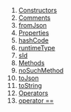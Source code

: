 1.  [Constructors](models_post_post_model/Comments-class.html#constructors)
2.  [Comments](models_post_post_model/Comments/Comments.html)
3.  [fromJson](models_post_post_model/Comments/Comments.fromJson.html)
4.  [Properties](models_post_post_model/Comments-class.html#instance-properties)
5.  [hashCode](https://api.flutter.dev/flutter/dart-core/Object/hashCode.html)
6.  [runtimeType](https://api.flutter.dev/flutter/dart-core/Object/runtimeType.html)
7.  [sId](models_post_post_model/Comments/sId.html)
8.  [Methods](models_post_post_model/Comments-class.html#instance-methods)
9.  [noSuchMethod](https://api.flutter.dev/flutter/dart-core/Object/noSuchMethod.html)
10. [toJson](models_post_post_model/Comments/toJson.html)
11. [toString](https://api.flutter.dev/flutter/dart-core/Object/toString.html)
12. [Operators](models_post_post_model/Comments-class.html#operators)
13. [operator
    ==](https://api.flutter.dev/flutter/dart-core/Object/operator_equals.html)
